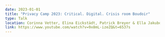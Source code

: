 ```yaml
---
date: 2023-01-01
title: "Privacy Camp 2023: Critical. Digital. Crisis room Boudoir"
type: Talk
location: Corinna Vetter, Elina Eickstädt, Patrick Breyer & Ella Jakubowska
link: https://www.youtube.com/watch?v=9x8mL-izeZQ&t=6537s
---
```

